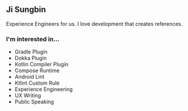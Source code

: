 ## Ji Sungbin

Experience Engineers for us. I love development that creates references.

### I'm interested in...

- Gradle Plugin
- Dokka Plugin
- Kotlin Compiler Plugin
- Compose Runtime
- Android Lint
- Ktlint Custom Rule
- Experience Engineering
- UX Writing
- Public Speaking
